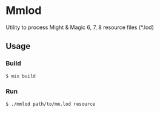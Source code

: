 # Mmlod

Utility to process Might & Magic 6, 7, 8 resource files (*.lod)

## Usage

### Build
```bash
$ mix build
```

### Run
```bash
$ ./mmlod path/to/mm.lod resource
```
